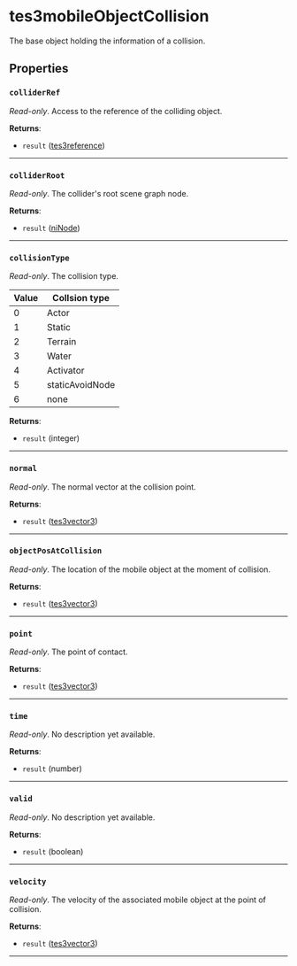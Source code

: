 <!---
	This file is autogenerated. Do not edit this file manually. Your changes will be ignored.
	More information: https://github.com/MWSE/MWSE/tree/master/docs
-->

# tes3mobileObjectCollision

The base object holding the information of a collision.

## Properties

### `colliderRef`
<div class="search_terms" style="display: none">colliderref</div>

*Read-only*. Access to the reference of the colliding object.

**Returns**:

* `result` ([tes3reference](../../types/tes3reference))

***

### `colliderRoot`
<div class="search_terms" style="display: none">colliderroot</div>

*Read-only*. The collider's root scene graph node.

**Returns**:

* `result` ([niNode](../../types/niNode))

***

### `collisionType`
<div class="search_terms" style="display: none">collisiontype</div>

*Read-only*. The collision type.

Value | Collsion type
----- | -------------
0     | Actor
1     | Static
2     | Terrain
3     | Water
4     | Activator
5     | staticAvoidNode
6     | none

**Returns**:

* `result` (integer)

***

### `normal`
<div class="search_terms" style="display: none">normal</div>

*Read-only*. The normal vector at the collision point.

**Returns**:

* `result` ([tes3vector3](../../types/tes3vector3))

***

### `objectPosAtCollision`
<div class="search_terms" style="display: none">objectposatcollision</div>

*Read-only*. The location of the mobile object at the moment of collision.

**Returns**:

* `result` ([tes3vector3](../../types/tes3vector3))

***

### `point`
<div class="search_terms" style="display: none">point</div>

*Read-only*. The point of contact.

**Returns**:

* `result` ([tes3vector3](../../types/tes3vector3))

***

### `time`
<div class="search_terms" style="display: none">time</div>

*Read-only*. No description yet available.

**Returns**:

* `result` (number)

***

### `valid`
<div class="search_terms" style="display: none">valid</div>

*Read-only*. No description yet available.

**Returns**:

* `result` (boolean)

***

### `velocity`
<div class="search_terms" style="display: none">velocity</div>

*Read-only*. The velocity of the associated mobile object at the point of collision.

**Returns**:

* `result` ([tes3vector3](../../types/tes3vector3))

***

